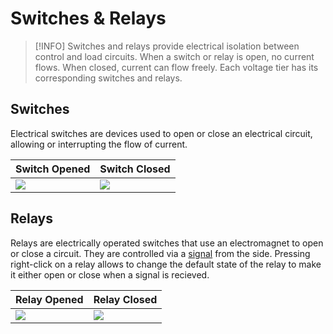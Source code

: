 # Switches & Relays

> [!INFO]
> Switches and relays provide electrical isolation between control and load circuits.
> When a switch or relay is open, no current flows. When closed, current can flow freely.
> Each voltage tier has its corresponding switches and relays.

## Switches

Electrical switches are devices used to open or close an electrical circuit, allowing or interrupting the flow of current.

| Switch Opened                                                        | Switch Closed                                                        |
| -------------------------------------------------------------------- | -------------------------------------------------------------------- |
| <img src="/switches-and-relays/switch-opened.png" class="rounded" /> | <img src="/switches-and-relays/switch-closed.png" class="rounded" /> |

## Relays

Relays are electrically operated switches that use an electromagnet to open or close a circuit. They are controlled via a [signal](/1-beginner/signaling.md) from the side. Pressing right-click on a relay allows to change the default state of the relay to make it either open or close when a signal is recieved.

| Relay Opened                                                        | Relay Closed                                                        |
| ------------------------------------------------------------------- | ------------------------------------------------------------------- |
| <img src="/switches-and-relays/relay-opened.png" class="rounded" /> | <img src="/switches-and-relays/relay-closed.png" class="rounded" /> |
